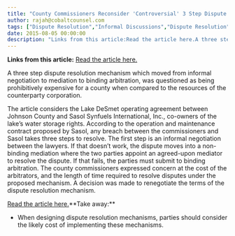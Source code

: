 ```yaml
---
title: "County Commissioners Reconsider 'Controversial' 3 Step Dispute Resolution Mechanism in Proposed Contract"
author: rajah@cobaltcounsel.com
tags: ["Dispute Resolution","Informal Discussions","Dispute Resolution","Rajah"]
date: 2015-08-05 00:00:00
description: "Links from this article:Read the article here.A three step dispute resolution mechanism which moved from informal negotiation to mediation to..."
---
```


**Links from this article:**
[Read the article here.](http://www.buffalobulletin.com/article_178b99fa-2310-11e4-8514-001a4bcf6878.html?)

A three step dispute resolution mechanism which moved from informal negotiation to mediation to binding arbitration, was questioned as being prohibitively expensive for a county when compared to the resources of the counterparty corporation.

The article considers the Lake DeSmet operating agreement between Johnson County and Sasol Synfuels International, Inc., co-owners of the lake’s water storage rights. According to the operation and maintenance contract proposed by Sasol, any breach between the commissioners and Sasol takes three steps to resolve. The first step is an informal negotiation between the lawyers. If that doesn’t work, the dispute moves into a non-binding mediation where the two parties appoint an agreed-upon mediator to resolve the dispute. If that fails, the parties must submit to binding arbitration. The county commissioners expressed concern at the cost of the arbitrators, and the length of time required to resolve disputes under the proposed mechanism. A decision was made to renegotiate the terms of the dispute resolution mechanism.

[Read the article here.](http://www.buffalobulletin.com/article_178b99fa-2310-11e4-8514-001a4bcf6878.html?)**Take away:**
- When designing dispute resolution mechanisms, parties should consider the likely cost of implementing these mechanisms.